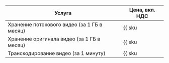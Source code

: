 Услуга | Цена, вкл. НДС
----|-----
Хранение потокового видео (за 1 ГБ в месяц) | {{ sku|RUB|storage.bucket.used_space.standard|pricingRate.720|month|string }}
Хранение оригинала видео (за 1 ГБ в месяц) | {{ sku|RUB|storage.bucket.used_space.ice|month|string }}
Транскодирование видео (за 1 минуту) | {{ sku|RUB|video.transcoding.vod.v1|string }}